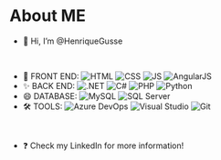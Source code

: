 # About ME 

- 👋 Hi, I’m @HenriqueGusse
<br/>

- 👀 FRONT END:
![HTML](https://img.shields.io/badge/HTML-%23E34F26.svg?logo=html5&logoColor=white)
![CSS](https://img.shields.io/badge/CSS-639?logo=css&logoColor=fff)
![JS](https://img.shields.io/badge/JavaScript-323330?logo=javascript&logoColor=F7DF1E)
![AngularJS](https://img.shields.io/badge/AngularJS-E23237?logo=angular&logoColor=white)
- ✨ BACK END:
![.NET](https://img.shields.io/badge/.NET-512BD4?logo=dotnet&logoColor=fff)
![C#](https://custom-icon-badges.demolab.com/badge/C%23-%23239120.svg?logo=cshrp&logoColor=white)
![PHP](https://img.shields.io/badge/PHP-777BB4?logo=php&logoColor=white)
![Python](https://img.shields.io/badge/Python-3776AB?logo=python&logoColor=white)
- 😄 DATABASE: 
![MySQL](https://img.shields.io/badge/MySQL-005C84?logo=mysql&logoColor=white)
![SQL Server](https://custom-icon-badges.demolab.com/badge/Microsoft%20SQL%20Server-CC2927?logo=mssqlserver-white&logoColor=white)
- 🛠️ TOOLS: 
![Azure DevOps](https://custom-icon-badges.demolab.com/badge/Azure%20DevOps-0078D7?logo=azure-devops-white&logoColor=fff)
![Visual Studio](https://custom-icon-badges.demolab.com/badge/Visual%20Studio-5C2D91.svg?&logo=visualstudio&logoColor=white)
![Git](https://img.shields.io/badge/Git-F05032?logo=git&logoColor=fff)
<br/>

- ❓ Check my LinkedIn for more information!
